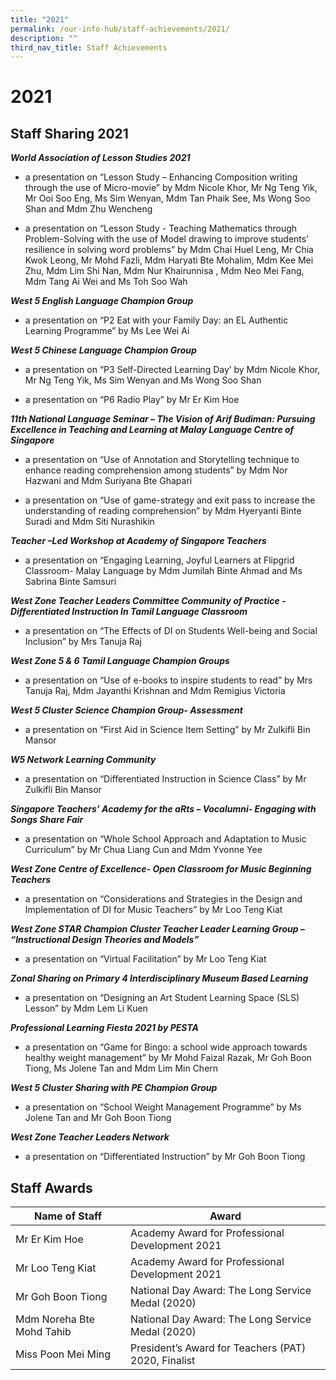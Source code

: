 ```yaml
---
title: "2021"
permalink: /our-info-hub/staff-achievements/2021/
description: ""
third_nav_title: Staff Achievements
---
```


2021
====

Staff Sharing 2021
------------------

**_World Association of Lesson Studies 2021_**

*   a presentation on “Lesson Study – Enhancing Composition writing through the use of Micro-movie” by Mdm Nicole Khor, Mr Ng Teng Yik, Mr Ooi Soo Eng, Ms Sim Wenyan, Mdm Tan Phaik See, Ms Wong Soo Shan and Mdm Zhu Wencheng

*   a presentation on “Lesson Study - Teaching Mathematics through Problem-Solving with the use of Model drawing to improve students’ resilience in solving word problems” by Mdm Chai Huel Leng, Mr Chia Kwok Leong, Mr Mohd Fazli, Mdm Haryati Bte Mohalim, Mdm Kee Mei Zhu, Mdm Lim Shi Nan, Mdm Nur Khairunnisa , Mdm Neo Mei Fang, Mdm Tang Ai Wei and Ms Toh Soo Wah

  

**_West 5 English Language Champion Group_**

*   a presentation on “P2 Eat with your Family Day: an EL Authentic Learning Programme” by Ms Lee Wei Ai

  

**_West 5 Chinese Language Champion Group_**

*   a presentation on “P3 Self-Directed Learning Day’ by Mdm Nicole Khor, Mr Ng Teng Yik, Ms Sim Wenyan and Ms Wong Soo Shan

*   a presentation on “P6 Radio Play” by Mr Er Kim Hoe

  

**_11th National Language Seminar – The Vision of Arif Budiman: Pursuing Excellence in Teaching and Learning at Malay Language Centre of Singapore_**

*   a presentation on “Use of Annotation and Storytelling technique to enhance reading comprehension among students” by Mdm Nor Hazwani and Mdm Suriyana Bte Ghapari

*   a presentation on “Use of game-strategy and exit pass to increase the understanding of reading comprehension” by Mdm Hyeryanti Binte Suradi and Mdm Siti Nurashikin

  

**_Teacher –Led Workshop at Academy of Singapore Teachers_**

*   a presentation on “Engaging Learning, Joyful Learners at Flipgrid Classroom- Malay Language by Mdm Jumilah Binte Ahmad and Ms Sabrina Binte Samsuri

  

**_West Zone Teacher Leaders Committee Community of Practice - Differentiated Instruction In Tamil Language Classroom_**

*   a presentation on “The Effects of DI on Students Well-being and Social Inclusion” by Mrs Tanuja Raj

  

**_West Zone 5 & 6 Tamil Language Champion Groups_**

*   a presentation on “Use of e-books to inspire students to read” by Mrs Tanuja Raj, Mdm Jayanthi Krishnan and Mdm Remigius Victoria

  

**_West 5 Cluster Science Champion Group- Assessment_**

*   a presentation on “First Aid in Science Item Setting” by Mr Zulkifli Bin Mansor

  

**_W5 Network Learning Community_**

*   a presentation on “Differentiated Instruction in Science Class” by Mr Zulkifli Bin Mansor

  

**_Singapore Teachers’ Academy for the aRts – Vocalumni- Engaging with Songs Share Fair_**

*   a presentation on “Whole School Approach and Adaptation to Music Curriculum” by Mr Chua Liang Cun and Mdm Yvonne Yee

  

**_West Zone Centre of Excellence- Open Classroom for Music Beginning Teachers_**

*   a presentation on “Considerations and Strategies in the Design and Implementation of DI for Music Teachers” by Mr Loo Teng Kiat

  

**_West Zone STAR Champion Cluster Teacher Leader Learning Group – “Instructional Design Theories and Models”_**

*   a presentation on “Virtual Facilitation” by Mr Loo Teng Kiat

  

**_Zonal Sharing on Primary 4 Interdisciplinary Museum Based Learning_**

*   a presentation on “Designing an Art Student Learning Space (SLS) Lesson” by Mdm Lem Li Kuen

  

**_Professional Learning Fiesta 2021 by PESTA_**

*   a presentation on “Game for Bingo: a school wide approach towards healthy weight management” by Mr Mohd Faizal Razak, Mr Goh Boon Tiong, Ms Jolene Tan and Mdm Lim Min Chern

  

**_West 5 Cluster Sharing with PE Champion Group_**

*   a presentation on “School Weight Management Programme” by Ms Jolene Tan and Mr Goh Boon Tiong

  

**_West Zone Teacher Leaders Network_**

*   a presentation on “Differentiated Instruction” by Mr Goh Boon Tiong

Staff Awards
------------


| Name of Staff             | Award     |
|---------------|----------------|
| Mr Er Kim Hoe             | Academy Award for Professional Development 2021     |
| Mr Loo Teng Kiat          | Academy Award for Professional Development 2021     |
| Mr Goh Boon Tiong         | National Day Award: The Long Service Medal (2020)   |
| Mdm Noreha Bte Mohd Tahib | National Day Award: The Long Service Medal (2020)   |
| Miss Poon Mei Ming        | President’s Award for Teachers (PAT) 2020, Finalist |